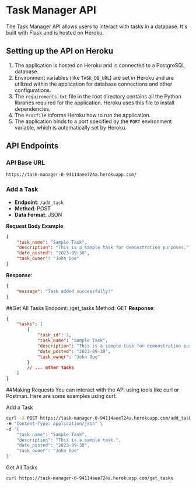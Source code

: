 # Task Manager API

The Task Manager API allows users to interact with tasks in a database. It's built with Flask and is hosted on Heroku.

## Setting up the API on Heroku

1. The application is hosted on Heroku and is connected to a PostgreSQL database.
2. Environment variables (like `TASK_DB_URL`) are set in Heroku and are utilized within the application for database connections and other configurations.
3. The `requirements.txt` file in the root directory contains all the Python libraries required for the application. Heroku uses this file to install dependencies.
4. The `Procfile` informs Heroku how to run the application.
5. The application binds to a port specified by the `PORT` environment variable, which is automatically set by Heroku.

## API Endpoints 
### API Base URL 
`https://task-manager-0-94114aee724a.herokuapp.com/`
### Add a Task

- **Endpoint**: `/add_task`
- **Method**: POST
- **Data Format**: JSON

**Request Body Example**:
```json
{
    "task_name": "Sample Task",
    "description": "This is a sample task for demonstration purposes.",
    "date_posted": "2023-09-30",
    "task_owner": "John Doe"
}
```
**Response**:
```json
{
    "message": "Task added successfully!"
}
```
##Get All Tasks
Endpoint: /get_tasks
Method: GET
**Response**:
```json
{
    "tasks": [
        {
            "task_id": 1,
            "task_name": "Sample Task",
            "description": "This is a sample task for demonstration purposes.",
            "date_posted": "2023-09-30",
            "task_owner": "John Doe"
        }
        // ... other tasks
    ]
}
```
##Making Requests
You can interact with the API using tools like curl or Postman. Here are some examples using curl:

Add a Task
```bash
curl -X POST https://task-manager-0-94114aee724a.herokuapp.com/add_task \
-H "Content-Type: application/json" \
-d '{
    "task_name": "Sample Task",
    "description": "This is a sample task.",
    "date_posted": "2023-09-30",
    "task_owner": "John Doe"
}'
```
Get All Tasks
```bash
curl https://task-manager-0-94114aee724a.herokuapp.com/get_tasks
```
